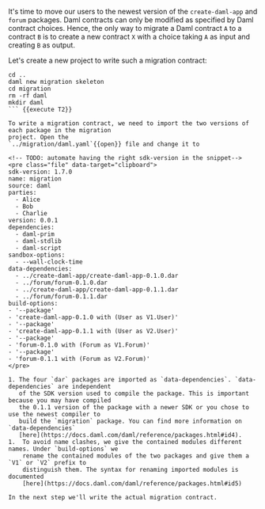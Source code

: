 It's time to move our users to the newest version of the `create-daml-app` and `forum` packages.
Daml contracts can only be modified as specified by Daml contract choices. Hence, the only way to
migrate a Daml contract `A` to a contract `B` is to create a new contract `X` with a choice taking
`A` as input and creating `B` as output.

Let's create a new project to write such a migration contract:

```
cd ..
daml new migration skeleton
cd migration
rm -rf daml
mkdir daml
``` {{execute T2}}

To write a migration contract, we need to import the two versions of each package in the migration
project. Open the
`../migration/daml.yaml`{{open}} file and change it to

<!-- TODO: automate having the right sdk-version in the snippet-->
<pre class="file" data-target="clipboard">
sdk-version: 1.7.0
name: migration
source: daml
parties:
  - Alice
  - Bob
  - Charlie
version: 0.0.1
dependencies:
  - daml-prim
  - daml-stdlib
  - daml-script
sandbox-options:
  - --wall-clock-time
data-dependencies:
  - ../create-daml-app/create-daml-app-0.1.0.dar
  - ../forum/forum-0.1.0.dar
  - ../create-daml-app/create-daml-app-0.1.1.dar
  - ../forum/forum-0.1.1.dar
build-options:
- '--package'
- 'create-daml-app-0.1.0 with (User as V1.User)'
- '--package'
- 'create-daml-app-0.1.1 with (User as V2.User)'
- '--package'
- 'forum-0.1.0 with (Forum as V1.Forum)'
- '--package'
- 'forum-0.1.1 with (Forum as V2.Forum)'
</pre>

1. The four `dar` packages are imported as `data-dependencies`. `data-dependencies` are independent
   of the SDK version used to compile the package. This is important because you may have compiled
   the 0.1.1 version of the package with a newer SDK or you chose to use the newest compiler to
   build the `migration` package. You can find more information on `data-dependencies`
   [here](https://docs.daml.com/daml/reference/packages.html#id4).
1.  To avoid name clashes, we give the contained modules different names. Under `build-options` we
    rename the contained modules of the two packages and give them a `V1` or `V2` prefix to
    distinguish them. The syntax for renaming imported modules is documented
    [here](https://docs.daml.com/daml/reference/packages.html#id5)

In the next step we'll write the actual migration contract.
